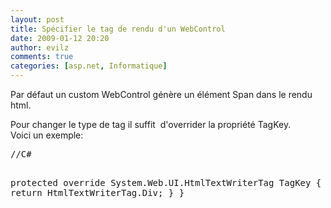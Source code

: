 ```yaml
---
layout: post
title: Spécifier le tag de rendu d'un WebControl
date: 2009-01-12 20:20
author: evilz
comments: true
categories: [asp.net, Informatique]
---
```

<p>
Par d&eacute;faut un custom WebControl g&eacute;n&egrave;re un &eacute;l&eacute;ment Span dans le rendu html.
</p>
<p>
Pour changer le type de tag il suffit &nbsp;d&#39;overrider la propri&eacute;t&eacute; TagKey.<br />
Voici un exemple:
</p>
<pre name="code" class="c-sharp">
//C#

protected override System.Web.UI.HtmlTextWriterTag TagKey
{
        get { return HtmlTextWriterTag.Div; }
}
</pre>
